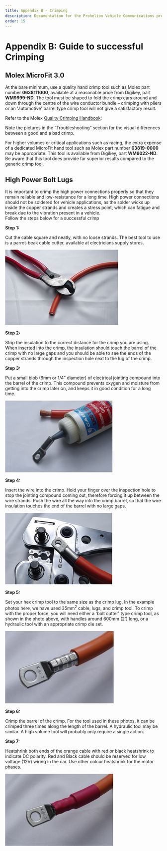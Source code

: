 ```yaml
---
title: Appendix B - Crimping
description: Documentation for the Prohelion Vehicle Communications protocol
order: 15
---
```


# Appendix B: Guide to successful Crimping

## Molex MicroFit 3.0

At the bare minimum, use a quality hand crimp tool such as Molex part number __0638111000__, available at a reasonable price from Digikey, part __WM9999-ND__.  The tool must be shaped to fold the crimp ears around and down through the centre of the wire conductor bundle – crimping with pliers or an 'automotive' barrel type crimp tool will not give a satisfactory result. 

Refer to the Molex [Quality Crimping Handbook](http://www.molex.com/pdm_docs/ats/TM-638000029.pdf):

Note the pictures in the “Troubleshooting” section for the visual differences between a good and a bad crimp.

For higher volumes or critical applications such as racing, the extra expense of a dedicated MicroFit hand tool such as Molex part number __63819-0000__ may be appropriate.  This tool is available from Digikey, part __WM9022-ND__.  Be aware that this tool does provide far superior results compared to the generic crimp tool.

## High Power Bolt Lugs

It is important to crimp the high power connections properly so that they remain reliable and low-resistance for a long time.  High power connections should not be soldered for vehicle applications, as the solder wicks up inside the copper strands and creates a stress point, which can fatigue and break due to the vibration present in a vehicle.  
Follow the steps below for a successful crimp

__Step 1:__

Cut the cable square and neatly, with no loose strands.  The best tool to use is a parrot-beak cable cutter, available at electricians supply stores.  

![Step 1](images/AppB_1.jpg)

__Step 2:__

Strip the insulation to the correct distance for the crimp you are using.  When inserted into the crimp, the insulation should touch the barrel of the crimp with no large gaps and you should be able to see the ends of the copper strands through the inspection hole next to the lug of the crimp.

__Step 3:__

Put a small blob (6mm or 1/4” diameter) of electrical jointing compound into the barrel of the crimp.  This compound prevents oxygen and moisture from getting into the crimp later on, and keeps it in good condition for a long time.  

![Step 3](images/AppB_2.jpg)

__Step 4:__

Insert the wire into the crimp.  Hold your finger over the inspection hole to stop the jointing compound coming out, therefore forcing it up between the wire strands.  Push the wire all the way into the crimp barrel, so that the wire insulation touches the end of the barrel with no large gaps.

![Step 4](images/AppB_3.jpg)

__Step 5:__

Set your hex crimp tool to the same size as the crimp lug.  In the example photos here, we have used 35mm<sup>2</sup> cable, lugs, and crimp tool.  To crimp with the proper force, you will need either a 'bolt cutter' type crimp tool, as shown in the photo above, with handles around 600mm (2') long, or a hydraulic tool with an appropriate crimp die set.

![Step 5](images/AppB_4.jpg)

__Step 6:__

Crimp the barrel of the crimp.  For the tool used in these photos, it can be crimped three times along the length of the barrel.  A hydraulic tool may be similar. A high volume tool will probably only require a single action.  

__Step 7:__

Heatshrink both ends of the orange cable with red or black heatshrink to indicate DC polarity.  Red and Black cable should be reserved for low voltage (12V) wiring in the car.  Use other colour heatshrink for the motor phases.  

![Step 7](images/AppB_5.jpg)

